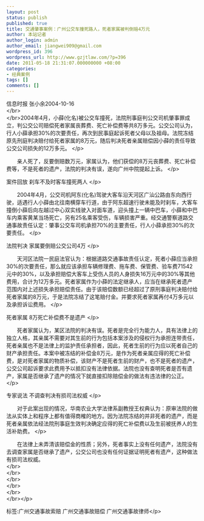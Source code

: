 ```yaml
---
layout: post
status: publish
published: true
title: 交通肇事案例：广州公交车撞死路人，死者家属被判倒赔4万元
author: 本站记者
author_login: admin
author_email: jiangwei909@gmail.com
wordpress_id: 396
wordpress_url: http://www.gzjtlaw.com/?p=396
date: 2011-05-18 21:31:07.000000000 +08:00
categories:
- 经典案例
tags: []
comments: []
---
```

<p>信息时报 张小余2004-10-16 <br><&#47;br><br><&#47;br>2004年4月，小薛(化名)被公交车撞死，法院刑事庭判公交司机肇事罪成立，判公交公司赔偿死者家属丧葬费、死亡补偿费等共8万多元。公交公司认为，行人小薛承担30%的次要责任，再次到民事庭起诉死者父母以及祖母。法院冻结原先刑庭判决赔付给死者家属的8万元，随后判决死者亲属赔偿因小薛的责任导致公交公司损失的12万多元。 <&#47;p><p>　　亲人死了，反要倒赔数万元，家属认为，他们获偿的8万元丧葬费、死亡补偿费等，不是死者的遗产，法院的判决有误，遂向广州中院提起上诉。 <&#47;p><p>案件回放 刹车不及时客车撞死两人 <&#47;p><p>　　2004年4月，公交司机阿东(化名)驾驶大客车沿天河区广汕公路由东向西行驶，适遇行人小薛由北往南横穿车行道，由于阿东超速行驶未能及时刹车，大客车撞倒小薛后向左越过中心双实线驶入对面车道，迎头撞上一辆中巴车，小薛和中巴车内乘客黄某当场死亡，另有25名乘客受伤，车辆损害严重。经交通警察道路交通事故责任认定：肇事公交车司机承担70%的主要责任，行人小薛承担30%的次要责任。 <&#47;p><p>法院判决 家属要倒赔公交公司4万 <&#47;p><p>　　天河区法院一民庭法官认为：根据道路交通事故责任认定，死者小薛应当承担30%的次要责任，那么就应该承担车辆修理费、拖车费、保管费、验车费71542元中的30%，以及承担赔偿大客车上受伤人员的人身损失16万元中的30%等其他费用，合计为12万多元。死者家属作为小薛的法定继承人，应当在继承死者遗产范围内对上述损失承担赔偿责任。由于该赔偿数额已经超过了原刑事庭判决赔付给死者家属的8万元，于是法院冻结了这笔赔付金。并要求死者家属再付4万多元以及承担诉讼费用。 <&#47;p><p>死者家属 8万死亡补偿费不是遗产 <&#47;p><p>　　死者家属认为，某区法院的判决有误。死者是完全行为能力人，具有法律上的独立人格，其亲属不需要对其生前的行为包括本案涉及的侵权行为承担连带责任，死者亲属也不是法律上的监护责任承担者，因此，死者生前的行为应以死者自己的财产承担责任。本案中被冻结的补偿金8万元，是作为死者亲属应得的死亡补偿费，是对死者家属的物质补偿，该财产不是死者生前的财产，也不是死者的遗产，公交公司起诉要求此费用予以抵扣没有法律依据。法院也没有查明死者是否有遗产，家属是否继承了遗产的情况下就直接扣除赔偿金的做法有违法律的公正。 <&#47;p><p>专家说法 不调查判决有损司法权威 <&#47;p><p>　　对于此案出现的情况，华南农业大学法律系副教授王权典认为：原审法院的做法从实体上和程序上都有值得商榷的地方。因为法院冻结的并非死者的遗产，而是死者亲属依法经法院刑事庭生效判决确定应得的死亡补偿费以及生前被抚养人的生活补助费。 <&#47;p><p>　　在法律上未弄清该赔偿金的性质；另外，死者事实上没有任何遗产，法院没有去调查家属是否继承了遗产，公交公司也没有任何证据证明死者有遗产，这种做法有损司法权威。 <br><&#47;br><br><&#47;br><br><&#47;br><br><&#47;br><br><&#47;br><br><&#47;br><&#47;p><br&#47;><p>标签:广州交通事故索赔 广州交通事故赔偿 广州交通事故律师<&#47;p>
